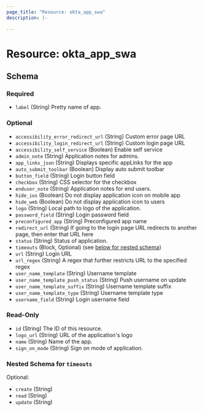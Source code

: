 ```yaml
---
page_title: "Resource: okta_app_swa"
description: |-
  
---
```


# Resource: okta_app_swa





<!-- schema generated by tfplugindocs -->
## Schema

### Required

- `label` (String) Pretty name of app.

### Optional

- `accessibility_error_redirect_url` (String) Custom error page URL
- `accessibility_login_redirect_url` (String) Custom login page URL
- `accessibility_self_service` (Boolean) Enable self service
- `admin_note` (String) Application notes for admins.
- `app_links_json` (String) Displays specific appLinks for the app
- `auto_submit_toolbar` (Boolean) Display auto submit toolbar
- `button_field` (String) Login button field
- `checkbox` (String) CSS selector for the checkbox
- `enduser_note` (String) Application notes for end users.
- `hide_ios` (Boolean) Do not display application icon on mobile app
- `hide_web` (Boolean) Do not display application icon to users
- `logo` (String) Local path to logo of the application.
- `password_field` (String) Login password field
- `preconfigured_app` (String) Preconfigured app name
- `redirect_url` (String) If going to the login page URL redirects to another page, then enter that URL here
- `status` (String) Status of application.
- `timeouts` (Block, Optional) (see [below for nested schema](#nestedblock--timeouts))
- `url` (String) Login URL
- `url_regex` (String) A regex that further restricts URL to the specified regex
- `user_name_template` (String) Username template
- `user_name_template_push_status` (String) Push username on update
- `user_name_template_suffix` (String) Username template suffix
- `user_name_template_type` (String) Username template type
- `username_field` (String) Login username field

### Read-Only

- `id` (String) The ID of this resource.
- `logo_url` (String) URL of the application's logo
- `name` (String) Name of the app.
- `sign_on_mode` (String) Sign on mode of application.

<a id="nestedblock--timeouts"></a>
### Nested Schema for `timeouts`

Optional:

- `create` (String)
- `read` (String)
- `update` (String)



